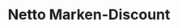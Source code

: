 ---
title: "Netto Marken-Discount"
url: /gladbeck/netto-marken-discount-kirchhellener-strasse/
shop: Supermarkt
---